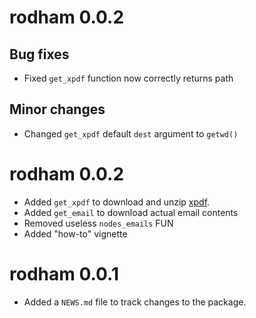 # rodham 0.0.2

## Bug fixes

* Fixed `get_xpdf` function now correctly returns path

## Minor changes

* Changed `get_xpdf` default `dest` argument to `getwd()`

# rodham 0.0.2

* Added `get_xpdf` to download and unzip [xpdf](http://www.foolabs.com/xpdf).
* Added `get_email` to download actual email contents
* Removed useless `nodes_emails` FUN
* Added "how-to" vignette

# rodham 0.0.1

* Added a `NEWS.md` file to track changes to the package.



